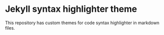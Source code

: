# Jekyll syntax highlighter theme

This repository has custom themes for code syntax highlighter in markdown files.
